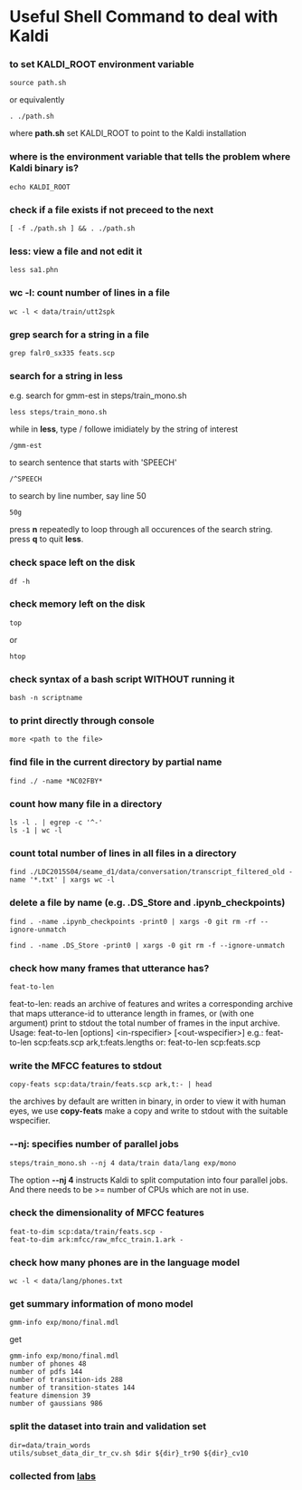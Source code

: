 # Useful Shell Command to deal with Kaldi

### to set KALDI_ROOT environment variable 
```
source path.sh
```
or equivalently
```
. ./path.sh
```
where **path.sh** set KALDI_ROOT to point to the Kaldi installation

### where is the environment variable that tells the problem where Kaldi binary is?
```
echo KALDI_ROOT
```

### check if a file exists if not preceed to the next
```
[ -f ./path.sh ] && . ./path.sh
```

### **less**: view a file and not edit it
```
less sa1.phn
```

### **wc -l**: count number of lines in a file
```
wc -l < data/train/utt2spk
```

### **grep** search for a string in a file 
```
grep falr0_sx335 feats.scp 
```

### search for a string in less
e.g. search for gmm-est in steps/train_mono.sh
```
less steps/train_mono.sh
```
while in **less**, type / followe imidiately by the string of interest
```
/gmm-est
```
to search sentence that starts with 'SPEECH'
```
/^SPEECH
```
to search by line number, say line 50 
```
50g
```

press **n** repeatedly to loop through all occurences of the search string.  
press **q** to quit **less**.   


### check space left on the disk
```
df -h
```

### check memory left on the disk
```
top 
```
or 
```
htop
```

### check syntax of a bash script WITHOUT running it
```
bash -n scriptname
```

### to print directly through console
```
more <path to the file> 
```

### find file in the current directory by partial name
```
find ./ -name *NC02FBY*
```

### count how many file in a directory
```
ls -l . | egrep -c '^-'
ls -1 | wc -l
```
### count total number of lines in all files in a directory
```
find ./LDC2015S04/seame_d1/data/conversation/transcript_filtered_old -name '*.txt' | xargs wc -l
```

### delete a file by name (e.g. .DS_Store and .ipynb_checkpoints)
```
find . -name .ipynb_checkpoints -print0 | xargs -0 git rm -rf --ignore-unmatch
```
```
find . -name .DS_Store -print0 | xargs -0 git rm -f --ignore-unmatch
```

### check how many frames that utterance has?
```
feat-to-len 
```
feat-to-len: reads an archive of features and writes a corresponding archive
that maps utterance-id to utterance length in frames, or (with
one argument) print to stdout the total number of frames in the
input archive.  
Usage: feat-to-len [options] \<in-rspecifier> [\<out-wspecifier>]
e.g.: feat-to-len scp:feats.scp ark,t:feats.lengths
or: feat-to-len scp:feats.scp  

### write the MFCC features to stdout 
```
copy-feats scp:data/train/feats.scp ark,t:- | head
```
the archives by default are written in binary, in order to view it with human eyes, we use **copy-feats** make a copy and write to stdout with the suitable wspecifier.   

### --nj: specifies number of parallel jobs
```
steps/train_mono.sh --nj 4 data/train data/lang exp/mono
```
The option **--nj 4** instructs Kaldi to split computation into four parallel jobs. And there needs to be >= number of CPUs which are not in use.   

### check the dimensionality of MFCC features
```
feat-to-dim scp:data/train/feats.scp -
feat-to-dim ark:mfcc/raw_mfcc_train.1.ark -
```

### check how many phones are in the language model
```
wc -l < data/lang/phones.txt
```

### get summary information of mono model 
```
gmm-info exp/mono/final.mdl
```  
get
```
gmm-info exp/mono/final.mdl 
number of phones 48
number of pdfs 144
number of transition-ids 288
number of transition-states 144
feature dimension 39
number of gaussians 986
```

### split the dataset into train and validation set
```
dir=data/train_words
utils/subset_data_dir_tr_cv.sh $dir ${dir}_tr90 ${dir}_cv10
```
### collected from [labs](https://www.inf.ed.ac.uk/teaching/courses/asr/2016-17/lab1.pdf)
